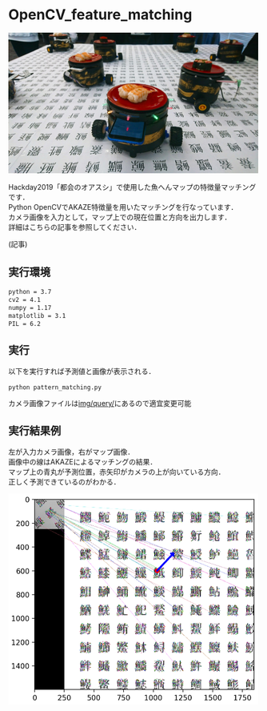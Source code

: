 # OpenCV_feature_matching

<img src="https://github.com/shutakahama/OpenCV_feature_matching/blob/master/result/sushi.jpg" width="500">

Hackday2019「都会のオアスシ」で使用した魚へんマップの特徴量マッチングです．  
Python OpenCVでAKAZE特徴量を用いたマッチングを行なっています．  
カメラ画像を入力として，マップ上での現在位置と方向を出力します．  
詳細はこちらの記事を参照してください．  

(記事)

## 実行環境
```
python = 3.7
cv2 = 4.1
numpy = 1.17
matplotlib = 3.1
PIL = 6.2
```

## 実行
以下を実行すれば予測値と画像が表示される． 
```
python pattern_matching.py
```

カメラ画像ファイルは[img/query/](https://github.com/shutakahama/OpenCV_feature_matching/tree/master/img/query)にあるので適宜変更可能

## 実行結果例
左が入力カメラ画像，右がマップ画像．  
画像中の線はAKAZEによるマッチングの結果．  
マップ上の青丸が予測位置，赤矢印がカメラの上が向いている方向．  
正しく予測できているのがわかる．  

<img src="https://github.com/shutakahama/OpenCV_feature_matching/blob/master/result/result.png" width="500">
